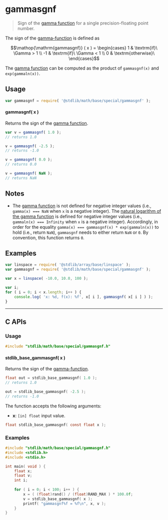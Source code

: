 <!--

@license Apache-2.0

Copyright (c) 2024 The Stdlib Authors.

Licensed under the Apache License, Version 2.0 (the "License");
you may not use this file except in compliance with the License.
You may obtain a copy of the License at

   http://www.apache.org/licenses/LICENSE-2.0

Unless required by applicable law or agreed to in writing, software
distributed under the License is distributed on an "AS IS" BASIS,
WITHOUT WARRANTIES OR CONDITIONS OF ANY KIND, either express or implied.
See the License for the specific language governing permissions and
limitations under the License.

-->

# gammasgnf

> Sign of the [gamma function][@stdlib/math/base/special/gamma] for a single precision-floating point number.

<section class="intro">

The sign of the [gamma-function][@stdlib/math/base/special/gamma] is defined as

<!-- <equation class="equation" label="eq:gamma_sign_function" align="center" raw="\operatorname{gammasgnf} ( x ) = \begin{cases} 1 & \textrm{if}\ \Gamma > 1 \\ -1 & \textrm{if}\ \Gamma < 1 \\ 0 & \textrm{otherwise}\ \end{cases}" alt="Sign of the gamma function"> -->

```math
\mathop{\mathrm{gammasgnf}} ( x ) = \begin{cases} 1 & \textrm{if}\ \Gamma > 1 \\ -1 & \textrm{if}\ \Gamma < 1 \\ 0 & \textrm{otherwise}\ \end{cases}
```

<!-- <div class="equation" align="center" data-raw-text="\operatorname{gammasgnf} ( x ) = \begin{cases} 1 &amp; \textrm{if}\ \Gamma &gt; 1 \\ -1 &amp; \textrm{if}\ \Gamma &lt; 1 \\ 0 &amp; \textrm{otherwise}\ \end{cases}" data-equation="eq:gamma_sign_function">
    <img src="https://cdn.jsdelivr.net/gh/stdlib-js/stdlib@50b141156b147529227e2eb4247eda81c781dec9/lib/node_modules/@stdlib/math/base/special/gammasgnf/docs/img/equation_gamma_sign_function.svg" alt="Sign of the gamma function">
    <br>
</div> -->

<!-- </equation> -->

The [gamma function][@stdlib/math/base/special/gamma] can be computed as the product of `gammasgnf(x)` and `exp(gammaln(x))`.

</section>

<!-- /.intro -->

<section class="usage">

## Usage

```javascript
var gammasgnf = require( '@stdlib/math/base/special/gammasgnf' );
```

#### gammasgnf( x )

Returns the sign of the [gamma function][@stdlib/math/base/special/gamma].

```javascript
var v = gammasgnf( 1.0 );
// returns 1.0

v = gammasgnf( -2.5 );
// returns -1.0

v = gammasgnf( 0.0 );
// returns 0.0

v = gammasgnf( NaN );
// returns NaN
```

</section>

<!-- /.usage -->

<section class="notes">

## Notes

-   The [gamma function][@stdlib/math/base/special/gamma] is not defined for negative integer values (i.e., `gamma(x) === NaN` when `x` is a negative integer). The [natural logarithm of the gamma function][@stdlib/math/base/special/gammaln] is defined for negative integer values (i.e., `gammaln(x) === Infinity` when `x` is a negative integer). Accordingly, in order for the equality `gamma(x) === gammasgnf(x) * exp(gammaln(x))` to hold (i.e., return `NaN`), `gammasgnf` needs to either return `NaN` or `0`. By convention, this function returns `0`.

</section>

<!-- /. notes -->

<section class="examples">

## Examples

<!-- eslint no-undef: "error" -->

```javascript
var linspace = require( '@stdlib/array/base/linspace' );
var gammasgnf = require( '@stdlib/math/base/special/gammasgnf' );

var x = linspace( -10.0, 10.0, 100 );

var i;
for ( i = 0; i < x.length; i++ ) {
    console.log( 'x: %d, f(x): %f', x[ i ], gammasgnf( x[ i ] ) );
}
```

</section>

<!-- /.examples -->

<!-- C interface documentation. -->

* * *

<section class="c">

## C APIs

<!-- Section to include introductory text. Make sure to keep an empty line after the intro `section` element and another before the `/section` close. -->

<section class="intro">

</section>

<!-- /.intro -->

<!-- C usage documentation. -->

<section class="usage">

### Usage

```c
#include "stdlib/math/base/special/gammasgnf.h"
```

#### stdlib_base_gammasgnf( x )

Returns the sign of the [gamma-function][@stdlib/math/base/special/gamma].

```c
float out = stdlib_base_gammasgnf( 1.0 );
// returns 1.0

out = stdlib_base_gammasgnf( -2.5 );
// returns -1.0
```

The function accepts the following arguments:

-   **x**: `[in] float` input value.

```c
float stdlib_base_gammasgnf( const float x );
```

</section>

<!-- /.usage -->

<!-- C API usage notes. Make sure to keep an empty line after the `section` element and another before the `/section` close. -->

<section class="notes">

</section>

<!-- /.notes -->

<!-- C API usage examples. -->

<section class="examples">

### Examples

```c
#include "stdlib/math/base/special/gammasgnf.h"
#include <stdlib.h>
#include <stdio.h>

int main( void ) {
    float x;
    float v;
    int i;
    
    for ( i = 0; i < 100; i++ ) {
        x = ( (float)rand() / (float)RAND_MAX ) * 100.0f;
        v = stdlib_base_gammasgnf( x );
        printf( "gammasgnf%f = %f\n", x, v );
    }
}
```

</section>

<!-- /.examples -->

</section>

<!-- /.c -->

<!-- Section for related `stdlib` packages. Do not manually edit this section, as it is automatically populated. -->

<section class="related">

</section>

<!-- /.related -->

<!-- Section for all links. Make sure to keep an empty line after the `section` element and another before the `/section` close. -->

<section class="links">

[@stdlib/math/base/special/gamma]: https://github.com/stdlib-js/stdlib/tree/develop/lib/node_modules/%40stdlib/math/base/special/gamma

[@stdlib/math/base/special/gammaln]: https://github.com/stdlib-js/stdlib/tree/develop/lib/node_modules/%40stdlib/math/base/special/gammaln

<!-- <related-links> -->

<!-- </related-links> -->

</section>

<!-- /.links -->
